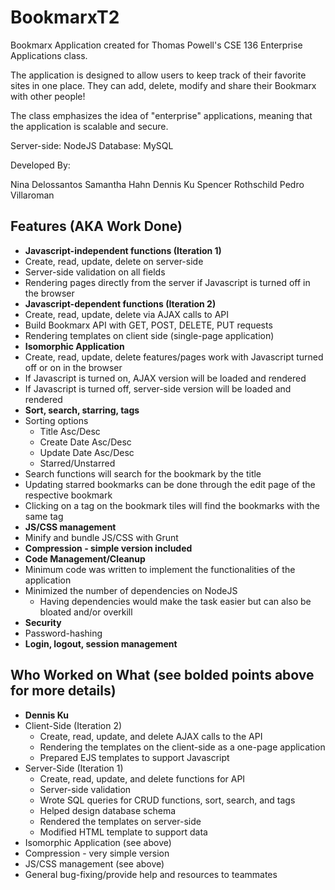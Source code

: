 # BookmarxT2

Bookmarx Application created for Thomas Powell's CSE 136 Enterprise Applications class.

The application is designed to allow users to keep track of their favorite sites in one place. They can add, delete, modify and share their Bookmarx with other people!

The class emphasizes the idea of "enterprise" applications, meaning that the application is scalable and secure.

Server-side: NodeJS
Database: MySQL

Developed By:

Nina Delossantos
Samantha Hahn
Dennis Ku
Spencer Rothschild
Pedro Villaroman

## Features (AKA Work Done)
* **Javascript-independent functions (Iteration 1)**
 * Create, read, update, delete on server-side
 * Server-side validation on all fields
 * Rendering pages directly from the server if Javascript is turned off in the browser
* **Javascript-dependent functions (Iteration 2)**
 * Create, read, update, delete via AJAX calls to API
 * Build Bookmarx API with GET, POST, DELETE, PUT requests
 * Rendering templates on client side (single-page application)
* **Isomorphic Application**
 * Create, read, update, delete features/pages work with Javascript turned off or on in the browser
  * If Javascript is turned on, AJAX version will be loaded and rendered
  * If Javascript is turned off, server-side version will be loaded and rendered
* **Sort, search, starring, tags**
 * Sorting options
   * Title Asc/Desc
    * Create Date Asc/Desc
    * Update Date Asc/Desc
    * Starred/Unstarred
 * Search functions will search for the bookmark by the title
 * Updating starred bookmarks can be done through the edit page of the respective bookmark
 * Clicking on a tag on the bookmark tiles will find the bookmarks with the same tag
* **JS/CSS management**
 * Minify and bundle JS/CSS with Grunt
* **Compression - simple version included**
* **Code Management/Cleanup**
 * Minimum code was written to implement the functionalities of the application
 * Minimized the number of dependencies on NodeJS
   * Having dependencies would make the task easier but can also be bloated and/or overkill
* **Security**
 * Password-hashing
* **Login, logout, session management**

## Who Worked on What (see bolded points above for more details)
* **Dennis Ku**
 * Client-Side (Iteration 2)
   * Create, read, update, and delete AJAX calls to the API
    * Rendering the templates on the client-side as a one-page application
    * Prepared EJS templates to support Javascript
 * Server-Side (Iteration 1)
   * Create, read, update, and delete functions for API
    * Server-side validation
    * Wrote SQL queries for CRUD functions, sort, search, and tags
    * Helped design database schema
    * Rendered the templates on server-side
    * Modified HTML template to support data
 * Isomorphic Application (see above)
 * Compression - very simple version
 * JS/CSS management (see above)
 * General bug-fixing/provide help and resources to teammates
